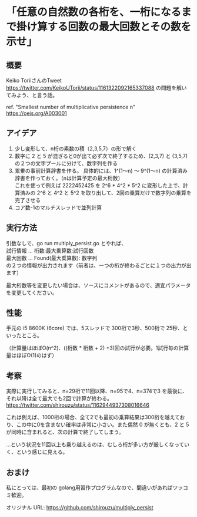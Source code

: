 # 「任意の自然数の各桁を、一桁になるまで掛け算する回数の最大回数とその数を示せ」

## 概要
Keiko ToriiさんのTweet https://twitter.com/KeikoUTorii/status/1161322092165337088 の問題を解いてみよう、と言う話。

 ref. "Smallest number of multiplicative persistence n"
  https://oeis.org/A003001

## アイデア
1. 少し変形して、n桁の素数の積（2,3,5,7）の形で解く
2. 数字に 2 と 5 が混ざると0が出て必ず次で終了するため、(2,3,7) と (3,5,7) の２つの文字プールに分けて、数字列を作る
3. 累乗の事前計算辞書を作る。
具体的には、1^(1～n) ～ 9^(1～n) の計算済み辞書を作っておく。（nは計算予定の最大桁数）<br>
これを使って例えば 2222452425 を 2^6 * 4^2 * 5^2 に変形した上で、計算済みの 2^6 と 4^2 と 5^2 を取り出して、2回の乗算だけで数字列の乗算を完了させる
4. コア数-1のマルチスレッドで並列計算

## 実行方法
引数なしで、go run multiply_persist.go とやれば、  
    試行情報 ... 桁数:最大乗算数:試行回数  
    最大回数 ... Found(最大乗算数): 数字列  
の２つの情報が出力されます（前者は、一つの桁が終わるごとに１つの出力が出ます）

最大桁数等を変更したい場合は、ソースにコメントがあるので、適宜パラメータを変更してください。


## 性能
手元の i5 8600K (6core) では、5スレッドで 300桁で3秒、500桁で 25秒、といったところ。

（計算量はほぼO(n^2)、((桁数 * 桁数 + 2) +3)回の試行が必要。1試行毎の計算量はほぼO(1)のはず）

## 考察
実際に実行してみると、n=29桁で11回以降、n=95で4、n=374で3 を最後に、それ以降は全て最大でも2回で計算が終わる。  
https://twitter.com/shirouzu/status/1162944937308016646

これは例えば、1000桁の場合、全て2でも最初の乗算結果は300桁を越えており、この中に0を含まない確率は非常に小さい。また偶然 0 が無くとも、2 と 5 が同時に含まれると、次の計算で終了してしまう。

…という状況を11回以上も乗り越えるのは、むしろ桁が多い方が厳しくなっていく、という感じに見える。

## おまけ
私にとっては、最初の golang用習作プログラムなので、間違いがあればツッコミ歓迎。


オリジナル URL: https://github.com/shirouzu/multiply_persist


